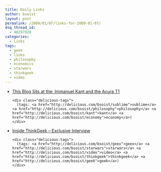 ```yaml
---
title: Daily Links
author: bsoist
layout: post
permalink: /2009/01/07/links-for-2009-01-07/
dsq_thread_id:
  - 48297928
categories:
  - Links
tags:
  - geek
  - links
  - philosophy
  - economics
  - starwars
  - thinkgeek
  - video
---
```

<ul class="delicious">
  <li>
    <div class="delicious-link">
      <a href="http://www.cultureby.com/trilogy/2009/01/immanuel-kant-and-the-acura-t1.html">This Blog Sits at the: Immanuel Kant and the Acura T1</a>
    </div>
    
    <div class="delicious-tags">
      (tags: <a href="http://delicious.com/bsoist/sublime">sublime</a> <a href="http://delicious.com/bsoist/philosophy">philosophy</a> <a href="http://delicious.com/bsoist/kant">kant</a> <a href="http://delicious.com/bsoist/economy">economy</a>)
    </div>
  </li>
  
  <li>
    <div class="delicious-link">
      <a href="http://www.geeksaresexy.net/2009/01/05/inside-thinkgeek-exclusive-interview/">Inside ThinkGeek &#8211; Exclusive Interview</a>
    </div>
    
    <div class="delicious-tags">
      (tags: <a href="http://delicious.com/bsoist/geex">geex</a> <a href="http://delicious.com/bsoist/starwars">starwars</a> <a href="http://delicious.com/bsoist/video">video</a> <a href="http://delicious.com/bsoist/thinkgeek">thinkgeek</a> <a href="http://delicious.com/bsoist/geek">geek</a>)
    </div>
  </li>
</ul>
